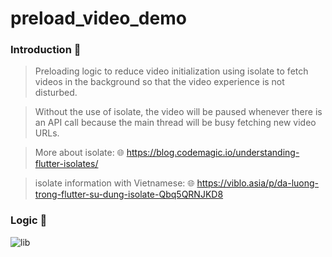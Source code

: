 # preload_video_demo

### Introduction 🚀

> Preloading logic to reduce video initialization using isolate to fetch videos in the background so that the video experience is not disturbed.

> Without the use of isolate, the video will be paused whenever there is an API call because the main thread will be busy fetching new video URLs.

> More about isolate: 🌐 https://blog.codemagic.io/understanding-flutter-isolates/

> isolate information with Vietnamese: 🌐 https://viblo.asia/p/da-luong-trong-flutter-su-dung-isolate-Qbq5QRNJKD8

### Logic 🎯

![lib](https://github.com/HoangHieuHBR/example_preloading_video/assets/121141914/52f18fd6-b70b-4f5b-b485-50f7bb07b133)
